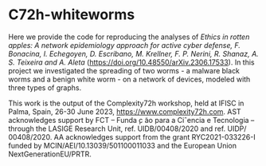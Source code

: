 # C72h-whiteworms

Here we provide the code for reproducing the analyses of _Ethics in rotten apples:
A network epidemiology approach for active cyber defense, F. Bonacina, I. Echegoyen, D. Escribano, M. Krellner, F. P. Nerini, R. Shanaz, A. S. Teixeira and A. Aleta_ (https://doi.org/10.48550/arXiv.2306.17533). In this project we investigated the spreading of two worms - a malware black worms and a benign white worm - on a network of devices, modeled with three types of graphs.

This work is the output of the Complexity72h workshop, held at IFISC in Palma, Spain, 26-30 June 2023, https://www.complexity72h.com. AST acknowledges
support by FCT – Funda ̧c ̃ao para a Ciˆencia e Tecnologia – through the LASIGE Research Unit, ref. UIDB/00408/2020 and ref. UIDP/ 00408/2020. AA acknowledges support from the grant RYC2021-033226-I funded by MCIN/AEI/10.13039/501100011033 and the European Union NextGenerationEU/PRTR.
